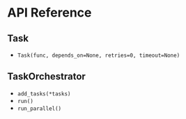 # API Reference

## Task
- `Task(func, depends_on=None, retries=0, timeout=None)`

## TaskOrchestrator
- `add_tasks(*tasks)`
- `run()`
- `run_parallel()`